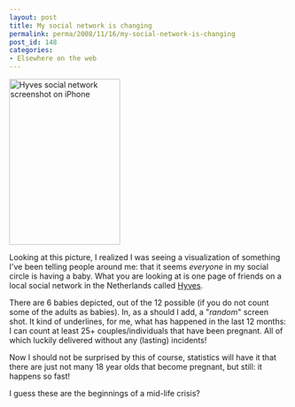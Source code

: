 ```yaml
---
layout: post
title: My social network is changing
permalink: perma/2008/11/16/my-social-network-is-changing
post_id: 148
categories: 
- Elsewhere on the web
---
```


<img src="{{site.baseurl}}/wp-content/img_0001-200x300.png" alt="Hyves social network screenshot on iPhone" title="img_0001" width="200" height="300" /></a>

Looking at this picture, I realized I was seeing a visualization of something
I've been telling people around me: that it seems _everyone_ in my social
circle is having a baby.  What you are looking at is one page of friends on a
local social network in the Netherlands called <a
href="http://www.hyves.nl">Hyves</a>. 

There are 6 babies depicted, out of the 12 possible (if you do not count some
of the adults as babies). In, as a should I add, a "_random_" screen shot. It
kind of underlines, for me, what has happened in the last 12 months: I can
count at least 25+ couples/individuals that have been pregnant. All of which
luckily delivered without any (lasting) incidents! 

Now I should not be surprised by this of course, statistics will have it that
there are just not many 18 year olds that become pregnant, but still: it
happens so fast!

I guess these are the beginnings of a mid-life crisis?
